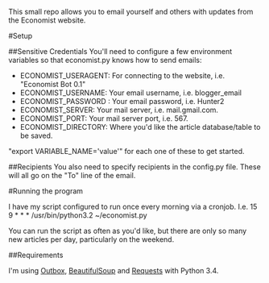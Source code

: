This small repo allows you to email yourself and others with updates from the Economist website. 

#Setup

##Sensitive Credentials
You'll need to configure a few environment variables so that economist.py knows how to send emails:

* ECONOMIST_USERAGENT: For connecting to the website, i.e. "Economist Bot 0.1"
* ECONOMIST_USERNAME: Your email username, i.e. blogger_email
* ECONOMIST_PASSWORD : Your email password, i.e. Hunter2
* ECONOMIST_SERVER: Your mail server, i.e. mail.gmail.com. 
* ECONOMIST_PORT: Your mail server port, i.e. 567. 
* ECONOMIST_DIRECTORY: Where you'd like the article database/table to be saved. 

"export VARIABLE_NAME='value'" for each one of these to get started. 

##Recipients
You also need to specify recipients in the config.py file. These will all go on the "To" line of the email. 

#Running the program

I have my script configured to run once every morning via a cronjob. I.e. 15 9 * * * /usr/bin/python3.2 ~/economist.py

You can run the script as often as you'd like, but there are only so many new articles per day, particularly on the weekend. 

##Requirements

I'm using [Outbox](https://github.com/nathan-hoad/outbox), [BeautifulSoup](http://www.crummy.com/software/BeautifulSoup/bs4/doc/) and [Requests](http://docs.python-requests.org/en/latest/) with Python 3.4.


